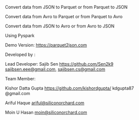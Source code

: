 Convert data from JSON to Parquet or from Parquet to JSON

Convert data from Avro to Parquet or from Parquet to Avro

Convert data from JSON to Avro or from Avro to JSON

Using Pyspark 

Demo Version: https://parquet2json.com


Developed by :


Lead Developer: Sajib Sen https://github.com/Sen2k9 sajibsen.eee@gmail.com, sajibsen.cs@gmail.com

Team Member:

Kishor Datta Gupta https://github.com/kishordgupta/ kdgupta87 @gmail.com

Ariful Haque ariful@siliconorchard.com

Moin U Hasan moin@siliconorchard.com
